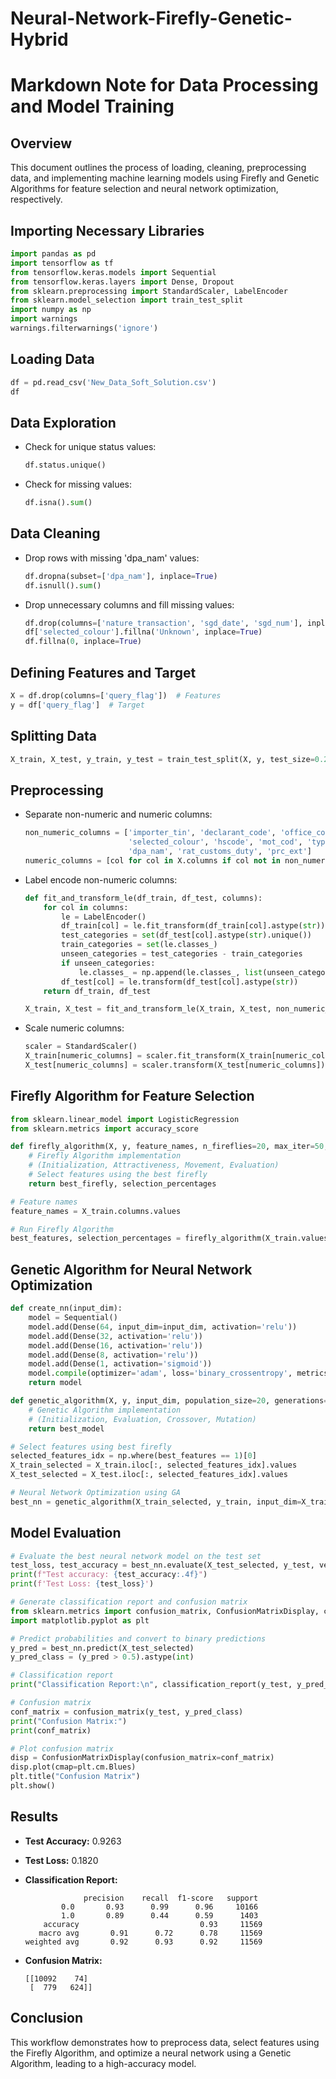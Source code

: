 # Neural-Network-Firefly-Genetic-Hybrid

# Markdown Note for Data Processing and Model Training

## Overview

This document outlines the process of loading, cleaning, preprocessing data, and implementing machine learning models using Firefly and Genetic Algorithms for feature selection and neural network optimization, respectively.

## Importing Necessary Libraries

```python
import pandas as pd
import tensorflow as tf
from tensorflow.keras.models import Sequential
from tensorflow.keras.layers import Dense, Dropout
from sklearn.preprocessing import StandardScaler, LabelEncoder
from sklearn.model_selection import train_test_split
import numpy as np
import warnings
warnings.filterwarnings('ignore')
```

## Loading Data

```python
df = pd.read_csv('New_Data_Soft_Solution.csv')
df
```

## Data Exploration

- Check for unique status values:
  ```python
  df.status.unique()
  ```
- Check for missing values:
  ```python
  df.isna().sum()
  ```

## Data Cleaning

- Drop rows with missing 'dpa_nam' values:
  ```python
  df.dropna(subset=['dpa_nam'], inplace=True)
  df.isnull().sum()
  ```

- Drop unnecessary columns and fill missing values:
  ```python
  df.drop(columns=['nature_transaction', 'sgd_date', 'sgd_num'], inplace=True)
  df['selected_colour'].fillna('Unknown', inplace=True)
  df.fillna(0, inplace=True)
  ```

## Defining Features and Target

```python
X = df.drop(columns=['query_flag'])  # Features
y = df['query_flag']  # Target
```

## Splitting Data

```python
X_train, X_test, y_train, y_test = train_test_split(X, y, test_size=0.2, random_state=42)
```

## Preprocessing

- Separate non-numeric and numeric columns:
  ```python
  non_numeric_columns = ['importer_tin', 'declarant_code', 'office_cod', 'cty_origin',
                         'selected_colour', 'hscode', 'mot_cod', 'typ', 'status',
                         'dpa_nam', 'rat_customs_duty', 'prc_ext']
  numeric_columns = [col for col in X.columns if col not in non_numeric_columns]
  ```

- Label encode non-numeric columns:
  ```python
  def fit_and_transform_le(df_train, df_test, columns):
      for col in columns:
          le = LabelEncoder()
          df_train[col] = le.fit_transform(df_train[col].astype(str))
          test_categories = set(df_test[col].astype(str).unique())
          train_categories = set(le.classes_)
          unseen_categories = test_categories - train_categories
          if unseen_categories:
              le.classes_ = np.append(le.classes_, list(unseen_categories))
          df_test[col] = le.transform(df_test[col].astype(str))
      return df_train, df_test

  X_train, X_test = fit_and_transform_le(X_train, X_test, non_numeric_columns)
  ```

- Scale numeric columns:
  ```python
  scaler = StandardScaler()
  X_train[numeric_columns] = scaler.fit_transform(X_train[numeric_columns])
  X_test[numeric_columns] = scaler.transform(X_test[numeric_columns])
  ```

## Firefly Algorithm for Feature Selection

```python
from sklearn.linear_model import LogisticRegression
from sklearn.metrics import accuracy_score

def firefly_algorithm(X, y, feature_names, n_fireflies=20, max_iter=50, alpha=0.5, beta0=1, gamma=1):
    # Firefly Algorithm implementation
    # (Initialization, Attractiveness, Movement, Evaluation)
    # Select features using the best firefly
    return best_firefly, selection_percentages

# Feature names
feature_names = X_train.columns.values

# Run Firefly Algorithm
best_features, selection_percentages = firefly_algorithm(X_train.values, y_train.values, feature_names)
```

## Genetic Algorithm for Neural Network Optimization

```python
def create_nn(input_dim):
    model = Sequential()
    model.add(Dense(64, input_dim=input_dim, activation='relu'))
    model.add(Dense(32, activation='relu'))
    model.add(Dense(16, activation='relu'))
    model.add(Dense(8, activation='relu'))
    model.add(Dense(1, activation='sigmoid'))
    model.compile(optimizer='adam', loss='binary_crossentropy', metrics=['accuracy'])
    return model

def genetic_algorithm(X, y, input_dim, population_size=20, generations=10, mutation_rate=0.1):
    # Genetic Algorithm implementation
    # (Initialization, Evaluation, Crossover, Mutation)
    return best_model

# Select features using best firefly
selected_features_idx = np.where(best_features == 1)[0]
X_train_selected = X_train.iloc[:, selected_features_idx].values
X_test_selected = X_test.iloc[:, selected_features_idx].values

# Neural Network Optimization using GA
best_nn = genetic_algorithm(X_train_selected, y_train, input_dim=X_train_selected.shape[1])
```

## Model Evaluation

```python
# Evaluate the best neural network model on the test set
test_loss, test_accuracy = best_nn.evaluate(X_test_selected, y_test, verbose=0)
print(f"Test accuracy: {test_accuracy:.4f}")
print(f'Test Loss: {test_loss}')

# Generate classification report and confusion matrix
from sklearn.metrics import confusion_matrix, ConfusionMatrixDisplay, classification_report
import matplotlib.pyplot as plt

# Predict probabilities and convert to binary predictions
y_pred = best_nn.predict(X_test_selected)
y_pred_class = (y_pred > 0.5).astype(int)

# Classification report
print("Classification Report:\n", classification_report(y_test, y_pred_class))

# Confusion matrix
conf_matrix = confusion_matrix(y_test, y_pred_class)
print("Confusion Matrix:")
print(conf_matrix)

# Plot confusion matrix
disp = ConfusionMatrixDisplay(confusion_matrix=conf_matrix)
disp.plot(cmap=plt.cm.Blues)
plt.title("Confusion Matrix")
plt.show()
```

## Results

- **Test Accuracy:** 0.9263
- **Test Loss:** 0.1820
- **Classification Report:**

  ```
               precision    recall  f1-score   support
          0.0       0.93      0.99      0.96     10166
          1.0       0.89      0.44      0.59      1403
      accuracy                           0.93     11569
     macro avg       0.91      0.72      0.78     11569
  weighted avg       0.92      0.93      0.92     11569
  ```

- **Confusion Matrix:**

  ```
  [[10092    74]
   [  779   624]]
  ```

## Conclusion

This workflow demonstrates how to preprocess data, select features using the Firefly Algorithm, and optimize a neural network using a Genetic Algorithm, leading to a high-accuracy model.

